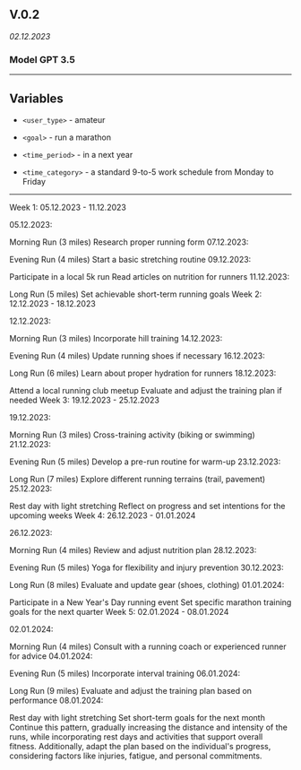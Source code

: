 ## V.0.2 
*02.12.2023*

### Model GPT 3.5
---
## Variables
- `<user_type>` - amateur


- `<goal>` - run a marathon


- `<time_period>` - in a next year


- `<time_category>` - a standard 9-to-5 work schedule from Monday to Friday
---

Week 1: 05.12.2023 - 11.12.2023

05.12.2023:

Morning Run (3 miles)
Research proper running form
07.12.2023:

Evening Run (4 miles)
Start a basic stretching routine
09.12.2023:

Participate in a local 5k run
Read articles on nutrition for runners
11.12.2023:

Long Run (5 miles)
Set achievable short-term running goals
Week 2: 12.12.2023 - 18.12.2023

12.12.2023:

Morning Run (3 miles)
Incorporate hill training
14.12.2023:

Evening Run (4 miles)
Update running shoes if necessary
16.12.2023:

Long Run (6 miles)
Learn about proper hydration for runners
18.12.2023:

Attend a local running club meetup
Evaluate and adjust the training plan if needed
Week 3: 19.12.2023 - 25.12.2023

19.12.2023:

Morning Run (3 miles)
Cross-training activity (biking or swimming)
21.12.2023:

Evening Run (5 miles)
Develop a pre-run routine for warm-up
23.12.2023:

Long Run (7 miles)
Explore different running terrains (trail, pavement)
25.12.2023:

Rest day with light stretching
Reflect on progress and set intentions for the upcoming weeks
Week 4: 26.12.2023 - 01.01.2024

26.12.2023:

Morning Run (4 miles)
Review and adjust nutrition plan
28.12.2023:

Evening Run (5 miles)
Yoga for flexibility and injury prevention
30.12.2023:

Long Run (8 miles)
Evaluate and update gear (shoes, clothing)
01.01.2024:

Participate in a New Year's Day running event
Set specific marathon training goals for the next quarter
Week 5: 02.01.2024 - 08.01.2024

02.01.2024:

Morning Run (4 miles)
Consult with a running coach or experienced runner for advice
04.01.2024:

Evening Run (5 miles)
Incorporate interval training
06.01.2024:

Long Run (9 miles)
Evaluate and adjust the training plan based on performance
08.01.2024:

Rest day with light stretching
Set short-term goals for the next month
Continue this pattern, gradually increasing the distance and intensity of the runs, while incorporating rest days and activities that support overall fitness. Additionally, adapt the plan based on the individual's progress, considering factors like injuries, fatigue, and personal commitments.
